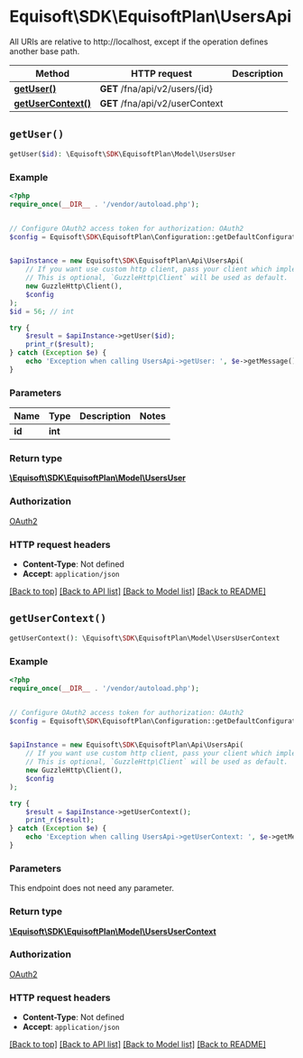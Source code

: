 # Equisoft\SDK\EquisoftPlan\UsersApi

All URIs are relative to http://localhost, except if the operation defines another base path.

| Method | HTTP request | Description |
| ------------- | ------------- | ------------- |
| [**getUser()**](UsersApi.md#getUser) | **GET** /fna/api/v2/users/{id} |  |
| [**getUserContext()**](UsersApi.md#getUserContext) | **GET** /fna/api/v2/userContext |  |


## `getUser()`

```php
getUser($id): \Equisoft\SDK\EquisoftPlan\Model\UsersUser
```



### Example

```php
<?php
require_once(__DIR__ . '/vendor/autoload.php');


// Configure OAuth2 access token for authorization: OAuth2
$config = Equisoft\SDK\EquisoftPlan\Configuration::getDefaultConfiguration()->setAccessToken('YOUR_ACCESS_TOKEN');


$apiInstance = new Equisoft\SDK\EquisoftPlan\Api\UsersApi(
    // If you want use custom http client, pass your client which implements `GuzzleHttp\ClientInterface`.
    // This is optional, `GuzzleHttp\Client` will be used as default.
    new GuzzleHttp\Client(),
    $config
);
$id = 56; // int

try {
    $result = $apiInstance->getUser($id);
    print_r($result);
} catch (Exception $e) {
    echo 'Exception when calling UsersApi->getUser: ', $e->getMessage(), PHP_EOL;
}
```

### Parameters

| Name | Type | Description  | Notes |
| ------------- | ------------- | ------------- | ------------- |
| **id** | **int**|  | |

### Return type

[**\Equisoft\SDK\EquisoftPlan\Model\UsersUser**](../Model/UsersUser.md)

### Authorization

[OAuth2](../../README.md#OAuth2)

### HTTP request headers

- **Content-Type**: Not defined
- **Accept**: `application/json`

[[Back to top]](#) [[Back to API list]](../../README.md#endpoints)
[[Back to Model list]](../../README.md#models)
[[Back to README]](../../README.md)

## `getUserContext()`

```php
getUserContext(): \Equisoft\SDK\EquisoftPlan\Model\UsersUserContext
```



### Example

```php
<?php
require_once(__DIR__ . '/vendor/autoload.php');


// Configure OAuth2 access token for authorization: OAuth2
$config = Equisoft\SDK\EquisoftPlan\Configuration::getDefaultConfiguration()->setAccessToken('YOUR_ACCESS_TOKEN');


$apiInstance = new Equisoft\SDK\EquisoftPlan\Api\UsersApi(
    // If you want use custom http client, pass your client which implements `GuzzleHttp\ClientInterface`.
    // This is optional, `GuzzleHttp\Client` will be used as default.
    new GuzzleHttp\Client(),
    $config
);

try {
    $result = $apiInstance->getUserContext();
    print_r($result);
} catch (Exception $e) {
    echo 'Exception when calling UsersApi->getUserContext: ', $e->getMessage(), PHP_EOL;
}
```

### Parameters

This endpoint does not need any parameter.

### Return type

[**\Equisoft\SDK\EquisoftPlan\Model\UsersUserContext**](../Model/UsersUserContext.md)

### Authorization

[OAuth2](../../README.md#OAuth2)

### HTTP request headers

- **Content-Type**: Not defined
- **Accept**: `application/json`

[[Back to top]](#) [[Back to API list]](../../README.md#endpoints)
[[Back to Model list]](../../README.md#models)
[[Back to README]](../../README.md)
